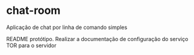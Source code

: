 # chat-room
Aplicação de chat por linha de comando simples

README protótipo. Realizar a documentação de configuração do serviço TOR para o servidor